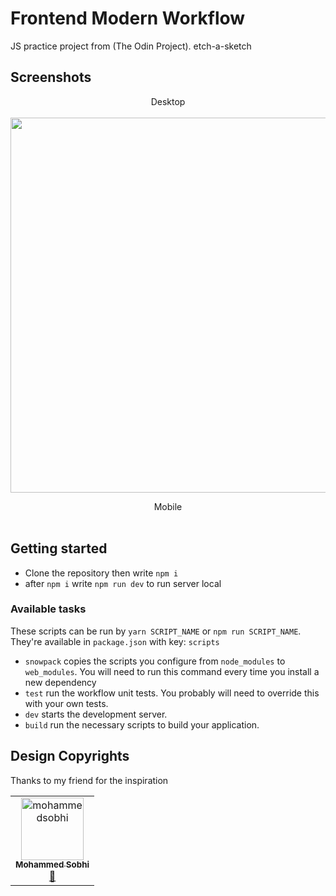# Frontend Modern Workflow

JS practice project from (The Odin Project). etch-a-sketch

## Screenshots

<p align="center">
   Desktop
   <br></br>
  <img width="600" src="">
</p>

<p align="center">
   Mobile
   <br></br>
  <img src="">
</p>

## Getting started

- Clone the repository then write `npm i`
- after `npm i` write `npm run dev` to run server local

### Available tasks

These scripts can be run by `yarn SCRIPT_NAME` or `npm run SCRIPT_NAME`. They're available in `package.json` with key: `scripts`

- `snowpack` copies the scripts you configure from `node_modules` to `web_modules`. You will need to run this command every time you install a new dependency
- `test` run the workflow unit tests. You probably will need to override this with your own tests.
- `dev` starts the development server.
- `build` run the necessary scripts to build your application.

## Design Copyrights

Thanks to my friend for the inspiration

<table>
  <tr>
    <td align="center"><a href="https://github.com/mohammedsobhi"><img src="https://avatars.githubusercontent.com/u/63759344?v=4" width="100px;" alt="mohammedsobhi"/><br /><sub><b>Mohammed Sobhi
</b></sub></a><br /><a href="https://github.com/mohammedsobhi" title="profile">🎯</a></td>
  </tr>
</table>
